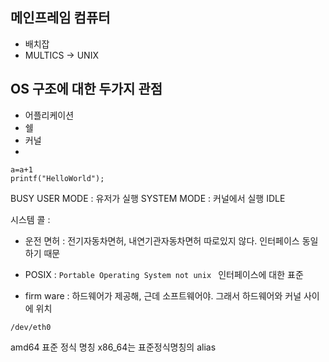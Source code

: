 
## 메인프레임 컴퓨터
- 배치잡
- MULTICS -> UNIX 

##  OS 구조에 대한 두가지 관점
- 어플리케이션
- 쉘
- 커널
 - 
 ```
 a=a+1
 printf("HelloWorld");
 ```
 BUSY
  USER MODE : 유저가 실행
  SYSTEM MODE : 커널에서 실행
 IDLE

시스템 콜 : 

- 운전 면허 : 전기자동차면허, 내연기관자동차면허 따로있지 않다. 인터페이스 동일하기 때문

- POSIX : `Portable Operating System not unix ` 인터페이스에 대한 표준

- firm ware : 하드웨어가 제공해, 근데 소프트웨어야.  그래서 하드웨어와 커널 사이에 위치

```
/dev/eth0
```

amd64 표준 정식 명칭
x86_64는 표준정식명칭의 alias